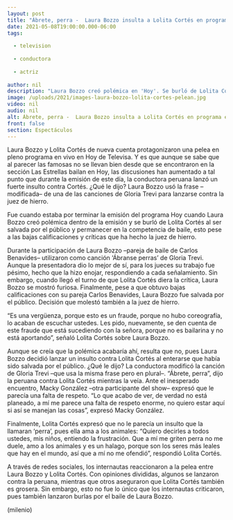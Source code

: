 ```yaml
---
layout: post
title: "Ábrete, perra -  Laura Bozzo insulta a Lolita Cortés en programa en vivo de 'Hoy'; redes reaccionan"
date: 2021-05-08T19:00:00.000-06:00
tags:
  
  - television
  
  - conductora
  
  - actriz
  
author: nil
description: "Laura Bozzo creó polémica en 'Hoy'. Se burló de Lolita Cortés al ser salvada por el público y permanecer en la competencia de baile. Visiblemente furiosa lanzó un insulto contra la 'juez de hierro' y se volvió tendencia en redes. "
image: /uploads/2021/images-laura-bozzo-lolita-cortes-pelean.jpg
video: nil
audio: nil
alt: Ábrete, perra -  Laura Bozzo insulta a Lolita Cortés en programa en vivo de 'Hoy'; redes reaccionan
front: false
section: Espectáculos
---
```


Laura Bozzo y Lolita Cortés de nueva cuenta protagonizaron una pelea en pleno programa en vivo en Hoy de Televisa. Y es que aunque se sabe que al parecer las famosas no se llevan bien desde que se encontraron en la sección Las Estrellas bailan en Hoy, las discusiones han aumentado a tal punto que durante la emisión de este día, la conductora peruana lanzó un fuerte insulto contra Cortés. ¿Qué le dijo? Laura Bozzo usó la frase –modificada– de una de las canciones de Gloria Trevi para lanzarse contra la juez de hierro.  

Fue cuando estaba por terminar la emisión del programa Hoy cuando Laura Bozzo creó polémica dentro de la emisión y se burló de Lolita Cortés al ser salvada por el público y permanecer en la competencia de baile, esto pese a las bajas calificaciones y críticas que ha hecho la juez de hierro. 

Durante la participación de Laura Bozzo –pareja de baile de Carlos Benavides– utilizaron como canción ‘Ábranse perras’ de Gloria Trevi. Aunque la presentadora dio lo mejor de sí, para los jueces su trabajo fue pésimo, hecho que la hizo enojar, respondiendo a cada señalamiento. Sin embargo, cuando llegó el turno de que Lolita Cortés diera la crítica, Laura Bozzo se mostró furiosa. Finalmente, pese a que obtuvo bajas calificaciones con su pareja Carlos Benavides, Laura Bozzo fue salvada por el público. Decisión que molestó también a la juez de hierro.

“Es una vergüenza, porque esto es un fraude, porque no hubo coreografía, lo acaban de escuchar ustedes. Les pido, nuevamente, se den cuenta de este fraude que está sucediendo con la señora, porque no es bailarina y no está aportando”, señaló Lolita Cortés sobre Laura Bozzo. 

Aunque se creía que la polémica acabaría ahí, resulta que no, pues Laura Bozzo decidió lanzar un insulto contra Lolita Cortés al enterarse que había sido salvada por el público. ¿Qué le dijo? La conductora modificó la canción de Gloria Trevi –que usa la misma frase pero en plural–. “Ábrete, perra”, dijo la peruana contra Lolita Cortés mientras la veía. Ante el inesperado encuentro, Macky González –otra participante del show– expresó que le parecía una falta de respeto. “Lo que acabo de ver, de verdad no está planeado, a mí me parece una falta de respeto enorme, no quiero estar aquí si así se manejan las cosas”, expresó Macky González. 

Finalmente, Lolita Cortés expresó que no le parecía un insulto que la llamaran ‘perra’, pues ella ama a los animales: “Quiero decirles a todos ustedes, mis niños, entiendo la frustración. Que a mí me griten perra no me duele, amo a los animales y es un halago, porque son los seres más leales que hay en el mundo, así que a mí no me ofendió”, respondió Lolita Cortés.

A través de redes sociales, los internautas reaccionaron a la pelea entre Laura Bozzo y Lolita Cortés. Con opiniones divididas, algunos se lanzaron contra la peruana, mientras que otros aseguraron que Lolita Cortés también es grosera.  Sin embargo, esto no fue lo único que los internautas criticaron, pues también lanzaron burlas por el baile de Laura Bozzo.   

(milenio)